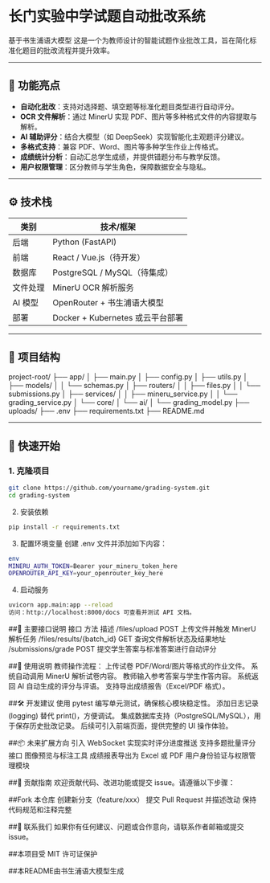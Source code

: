 # 长门实验中学试题自动批改系统
基于书生浦语大模型
这是一个为教师设计的智能试题作业批改工具，旨在简化标准化题目的批改流程并提升效率。

---

## 📌 功能亮点

- **自动化批改**：支持对选择题、填空题等标准化题目类型进行自动评分。
- **OCR 文件解析**：通过 MinerU 实现 PDF、图片等多种格式文件的内容提取与解析。
- **AI 辅助评分**：结合大模型（如 DeepSeek）实现智能化主观题评分建议。
- **多格式支持**：兼容 PDF、Word、图片等多种学生作业上传格式。
- **成绩统计分析**：自动汇总学生成绩，并提供错题分布与教学反馈。
- **用户权限管理**：区分教师与学生角色，保障数据安全与隐私。

---

## ⚙️ 技术栈

| 类别 | 技术/框架 |
|------|-----------|
| 后端 | Python (FastAPI) |
| 前端 | React / Vue.js（待开发） |
| 数据库 | PostgreSQL / MySQL（待集成） |
| 文件处理 | MinerU OCR 解析服务 |
| AI 模型 | OpenRouter + 书生浦语大模型 |
| 部署 | Docker + Kubernetes 或云平台部署 |

---

## 📁 项目结构
project-root/
├── app/
│   ├── main.py
│   ├── config.py
│   ├── utils.py
│   ├── models/
│   │   └── schemas.py
│   ├── routers/
│   │   ├── files.py
│   │   └── submissions.py
│   ├── services/
│   │   ├── mineru_service.py
│   │   └── grading_service.py
│   └── core/
│       └── ai/
│           └── grading_model.py
├── uploads/
├── .env
├── requirements.txt
├── README.md


---

## 🚀 快速开始

### 1. 克隆项目

```bash
git clone https://github.com/yourname/grading-system.git
cd grading-system
```
2. 安装依赖
```bash
pip install -r requirements.txt
```
3. 配置环境变量
创建 .env 文件并添加如下内容：
```bash
env
MINERU_AUTH_TOKEN=Bearer your_mineru_token_here
OPENROUTER_API_KEY=your_openrouter_key_here
```
4. 启动服务
```bash
uvicorn app.main:app --reload
访问：http://localhost:8000/docs 可查看并测试 API 文档。
```

##🧪 主要接口说明
接口	方法	描述
/files/upload	POST	上传文件并触发 MinerU 解析任务
/files/results/{batch_id}	GET	查询文件解析状态及结果地址
/submissions/grade	POST	提交学生答案与标准答案进行自动评分

##📝 使用说明
教师操作流程：
上传试卷 PDF/Word/图片等格式的作业文件。
系统自动调用 MinerU 解析试卷内容。
教师输入参考答案与学生作答内容。
系统返回 AI 自动生成的评分与评语。
支持导出成绩报告（Excel/PDF 格式）。

##🛠️ 开发建议
使用 pytest 编写单元测试，确保核心模块稳定性。
添加日志记录 (logging) 替代 print()，方便调试。
集成数据库支持（PostgreSQL/MySQL），用于保存历史批改记录。
后续可引入前端页面，提供完整的 UI 操作体验。

##📦 未来扩展方向
引入 WebSocket 实现实时评分进度推送
支持多题批量评分接口
图像预览与标注工具
成绩报表导出为 Excel 或 PDF
用户身份验证与权限管理模块

##🤝 贡献指南
欢迎贡献代码、改进功能或提交 issue。请遵循以下步骤：

##Fork 本仓库
创建新分支（feature/xxx）
提交 Pull Request 并描述改动
保持代码规范和注释完整


##💬 联系我们
如果你有任何建议、问题或合作意向，请联系作者邮箱或提交 issue。

##本项目受 MIT 许可证保护

##本README由书生浦语大模型生成

